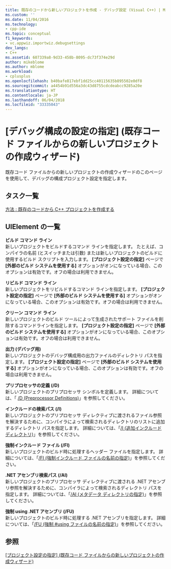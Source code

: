 ```yaml
---
title: 既存のコードから新しいプロジェクトを作成 - デバッグ設定 (Visual C++) | Microsoft Docs
ms.custom: ''
ms.date: 11/04/2016
ms.technology:
- cpp-ide
ms.topic: conceptual
f1_keywords:
- vc.appwiz.importwiz.debugsettings
dev_langs:
- C++
ms.assetid: 607339a8-9d33-458b-8095-dc73f374e29d
author: mikeblome
ms.author: mblome
ms.workload:
- cplusplus
ms.openlocfilehash: b40bafe817ebf1dd25cc40115635b895502e0df8
ms.sourcegitcommit: a4454b91d556a3dc43d8755cdcdeabcc9285a20e
ms.translationtype: HT
ms.contentlocale: ja-JP
ms.lasthandoff: 06/04/2018
ms.locfileid: "33335043"
---
```

# <a name="specify-debug-configuration-settings-create-new-project-from-existing-code-files-wizard"></a>[デバッグ構成の設定の指定] (既存コード ファイルからの新しいプロジェクトの作成ウィザード)
既存コード ファイルからの新しいプロジェクトの作成ウィザードのこのページを使用して、デバッグの構成プロジェクト設定を指定します。  
  
## <a name="task-list"></a>タスク一覧  
 [方法 : 既存のコードから C++ プロジェクトを作成する](../ide/how-to-create-a-cpp-project-from-existing-code.md)  
  
## <a name="uielement-list"></a>UIElement の一覧  
 **ビルド コマンド ライン**  
 新しいプロジェクトをビルドするコマンド ラインを指定します。 たとえば、コンパイラの名前 (とスイッチまたは引数) または新しいプロジェクトのビルドに使用するビルド スクリプトを入力します。 **[プロジェクト設定の指定]** ページで **[外部のビルド システムを使用する]** オプションがオンになっている場合、このオプションは有効です。オフの場合は利用できません。  
  
 **リビルド コマンド ライン**  
 新しいプロジェクトをリビルドするコマンド ラインを指定します。 **[プロジェクト設定の指定]** ページで **[外部のビルド システムを使用する]** オプションがオンになっている場合、このオプションは有効です。オフの場合は利用できません。  
  
 **クリーン コマンド ライン**  
 新しいプロジェクトのビルド ツールによって生成されたサポート ファイルを削除するコマンドラインを指定します。 **[プロジェクト設定の指定]** ページで **[外部のビルド システムを使用する]** オプションがオンになっている場合、このオプションは有効です。オフの場合は利用できません。  
  
 **出力 (デバッグ用)**  
 新しいプロジェクトのデバッグ構成用の出力ファイルのディレクトリ パスを指定します。 **[プロジェクト設定の指定]** ページで **[外部のビルド システムを使用する]** オプションがオンになっている場合、このオプションは有効です。オフの場合は利用できません。  
  
 **プリプロセッサの定義 (/D)**  
 新しいプロジェクトのプリプロセッサ シンボルを定義します。 詳細については、「 [/D (Preprocessor Definitions)](../build/reference/d-preprocessor-definitions.md)」を参照してください。  
  
 **インクルードの検索パス (/I)**  
 新しいプロジェクトのプリプロセッサ ディレクティブに渡されるファイル参照を解決するために、コンパイラによって検索されるディレクトリのリストに追加するディレクトリ パスを指定します。 詳細については、「[/I (追加インクルード ディレクトリ)](../build/reference/i-additional-include-directories.md)」を参照してください。  
  
 **強制インクルード ファイル (/FI)**  
 新しいプロジェクトのビルド時に処理するヘッダー ファイルを指定します。 詳細については、「[/FI (強制インクルード ファイルの名前の指定)](../build/reference/fi-name-forced-include-file.md)」を参照してください。  
  
 **.NET アセンブリ検索パス (/AI)**  
 新しいプロジェクトのプリプロセッサ ディレクティブに渡される .NET アセンブリ参照を解決するために、コンパイラによって検索されるディレクトリ パスを指定します。 詳細については、「[/AI (メタデータ ディレクトリの指定)](../build/reference/ai-specify-metadata-directories.md)」を参照してください。  
  
 **強制 using .NET アセンブリ (/FU)**  
 新しいプロジェクトのビルド時に処理する .NET アセンブリを指定します。 詳細については、「[/FU (強制 #using ファイルの名前の指定)](../build/reference/fu-name-forced-hash-using-file.md)」を参照してください。  
  
## <a name="see-also"></a>参照  
 [[プロジェクト設定の指定] (既存コード ファイルからの新しいプロジェクトの作成ウィザード)](../ide/specify-project-settings-create-new-project-from-existing-code-files-wizard.md)
